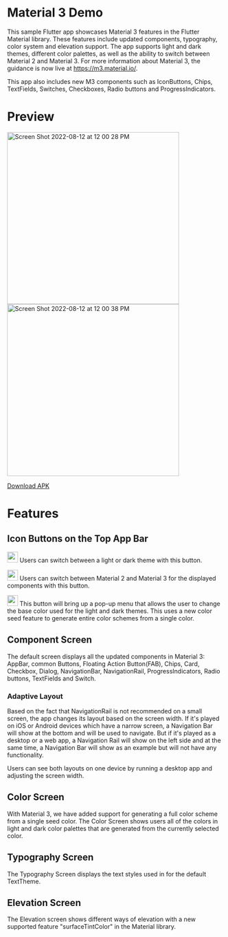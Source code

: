 # Material 3 Demo

This sample Flutter app showcases Material 3 features in the Flutter Material library. These features include updated components, typography, color system and elevation support. The app supports light and dark themes, different color palettes, as well as the ability to switch between Material 2 and Material 3. For more information about Material 3, the guidance is now live at https://m3.material.io/.

This app also includes new M3 components such as IconButtons, Chips, TextFields, Switches, Checkboxes, Radio buttons and ProgressIndicators.

# Preview

<img width="400" alt="Screen Shot 2022-08-12 at 12 00 28 PM" src="https://user-images.githubusercontent.com/36861262/184426137-47b550e1-5c6e-4bb7-b647-b1741f96d42b.png"><img width="400" alt="Screen Shot 2022-08-12 at 12 00 38 PM" src="https://user-images.githubusercontent.com/36861262/184426154-063a39e8-24bd-40be-90cd-984bf81c0fdf.png">

[Download APK](/apk/Material3-demo-v1.0.0.apk)

# Features
## Icon Buttons on the Top App Bar
<img src="https://user-images.githubusercontent.com/36861262/166506048-125caeb3-5d5c-4489-9029-1cb74202dd37.png" width="25"/>  Users can switch between a light or dark theme with this button.

<img src="https://user-images.githubusercontent.com/36861262/166508002-90fce980-d228-4312-a95f-a1919bb79ccc.png" width="25" />  Users can switch between Material 2 and Material 3 for the displayed components with this button.

<img src="https://user-images.githubusercontent.com/36861262/166511137-85dea8df-0017-4649-b913-14d4b7a17c2f.png" width="25" /> This button will bring up a pop-up menu that allows the user to change the base color used for the light and dark themes. This uses a new color seed feature to generate entire color schemes from a single color.

## Component Screen
The default screen displays all the updated components in Material 3: AppBar, common Buttons, Floating Action Button(FAB), Chips, Card, Checkbox, Dialog, NavigationBar, NavigationRail, ProgressIndicators, Radio buttons, TextFields and Switch.

### Adaptive Layout
Based on the fact that NavigationRail is not recommended on a small screen, the app changes its layout based on the screen width. If it's played on iOS or Android devices which have a narrow screen, a Navigation Bar will show at the bottom and will be used to navigate. But if it's played as a desktop or a web app, a Navigation Rail will show on the left side and at the same time, a Navigation Bar will show as an example but will not have any functionality.

Users can see both layouts on one device by running a desktop app and adjusting the screen width.

## Color Screen
With Material 3, we have added support for generating a full color scheme from a single seed color. The Color Screen shows users all of the colors in light and dark color palettes that are generated from the currently selected color.

## Typography Screen
The Typography Screen displays the text styles used in for the default TextTheme.

## Elevation Screen
The Elevation screen shows different ways of elevation with a new supported feature "surfaceTintColor" in the Material library.
